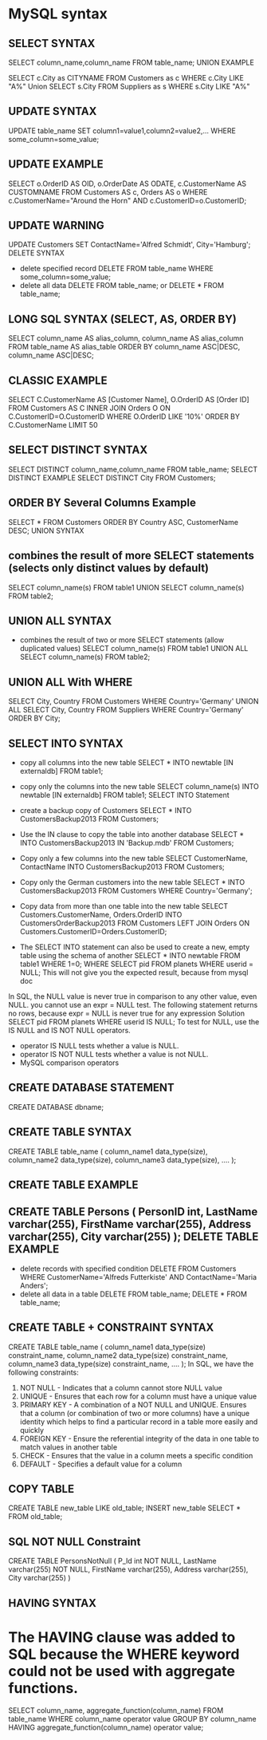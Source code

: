 MySQL syntax
=====================

SELECT SYNTAX
---------------------
SELECT column_name,column_name
FROM table_name;
UNION EXAMPLE


SELECT c.City as CITYNAME FROM Customers as c WHERE c.City LIKE "A%"
Union 
SELECT s.City FROM Suppliers as s WHERE s.City LIKE "A%"

UPDATE  SYNTAX
---------------------
UPDATE table_name
SET column1=value1,column2=value2,...
WHERE some_column=some_value;

UPDATE  EXAMPLE
---------------------
SELECT o.OrderID AS OID, o.OrderDate AS ODATE, c.CustomerName AS CUSTOMNAME
FROM Customers AS c, Orders AS o
WHERE c.CustomerName="Around the Horn" AND c.CustomerID=o.CustomerID;

UPDATE  WARNING
---------------------

UPDATE Customers
SET ContactName='Alfred Schmidt', City='Hamburg';
DELETE SYNTAX

- delete specified record
DELETE FROM table_name WHERE some_column=some_value;   
- delete all data
DELETE FROM table_name; or DELETE * FROM table_name; 

LONG SQL SYNTAX (SELECT, AS, ORDER BY)
----------------------------------------------------
SELECT column_name AS alias_column, column_name AS alias_column
FROM table_name AS alias_table
ORDER BY column_name ASC|DESC, column_name ASC|DESC;

CLASSIC EXAMPLE
----------------------------------------------------
SELECT C.CustomerName AS [Customer Name], O.OrderID AS [Order ID]
FROM Customers AS C 
INNER JOIN Orders O
ON C.CustomerID=O.CustomerID
WHERE O.OrderID LIKE '10%'
ORDER BY C.CustomerName
LIMIT 50

SELECT DISTINCT SYNTAX
----------------------------------------------------
SELECT DISTINCT column_name,column_name
FROM table_name;
SELECT DISTINCT EXAMPLE
SELECT DISTINCT City FROM Customers;

ORDER BY Several Columns Example
----------------------------------------------------
SELECT * FROM Customers
ORDER BY Country ASC, CustomerName DESC;
UNION SYNTAX

combines the result of more SELECT statements (selects only distinct values by default)
--------------------------------------------------------------------------------------------
SELECT column_name(s) FROM table1
UNION
SELECT column_name(s) FROM table2;

UNION ALL SYNTAX
----------------------------------------------------
- combines the result of two or more SELECT statements (allow duplicated values)
SELECT column_name(s) FROM table1
UNION ALL
SELECT column_name(s) FROM table2;

UNION ALL With WHERE
----------------------------------------------------
SELECT City, Country FROM Customers
WHERE Country='Germany'
UNION ALL
SELECT City, Country FROM Suppliers
WHERE Country='Germany'
ORDER BY City;

SELECT INTO SYNTAX
----------------------------------------------------
- copy all columns into the new table
SELECT *
INTO newtable [IN externaldb]
FROM table1;

- copy only the columns into the new table
SELECT column_name(s)
INTO newtable [IN externaldb]
FROM table1;
SELECT INTO Statement

- create a backup copy of Customers
SELECT *
INTO CustomersBackup2013
FROM Customers;

- Use the IN clause to copy the table into another database
SELECT *
INTO CustomersBackup2013 IN 'Backup.mdb'
FROM Customers;

- Copy only a few columns into the new table
SELECT CustomerName, ContactName
INTO CustomersBackup2013
FROM Customers;

- Copy only the German customers into the new table
SELECT *
INTO CustomersBackup2013
FROM Customers
WHERE Country='Germany';

- Copy data from more than one table into the new table
SELECT Customers.CustomerName, Orders.OrderID
INTO CustomersOrderBackup2013
FROM Customers
LEFT JOIN Orders
ON Customers.CustomerID=Orders.CustomerID;

- The SELECT INTO statement can also be used to create a new, empty table using the schema of another
SELECT *
INTO newtable
FROM table1
WHERE 1=0;
WHERE
SELECT pid FROM planets WHERE userid = NULL;
This will not give you the expected result, because from mysql doc

In SQL, the NULL value is never true in comparison to any other value, even NULL. you cannot use an expr = NULL test. The following statement returns no rows, because expr = NULL is never true for any expression
Solution
SELECT pid FROM planets WHERE userid IS NULL; 
To test for NULL, use the IS NULL and IS NOT NULL operators.
- operator IS NULL tests whether a value is NULL.
- operator IS NOT NULL tests whether a value is not NULL.
- MySQL comparison operators


CREATE DATABASE STATEMENT
---------------------------------
CREATE DATABASE dbname;

CREATE TABLE SYNTAX
---------------------------------
CREATE TABLE table_name
(
column_name1 data_type(size),
column_name2 data_type(size),
column_name3 data_type(size),
....
);

CREATE TABLE EXAMPLE
---------------------------------
CREATE TABLE Persons
(
PersonID int,
LastName varchar(255),
FirstName varchar(255),
Address varchar(255),
City varchar(255)
);
DELETE TABLE EXAMPLE
------------------------------------------------------------------
- delete records with specified condition
DELETE FROM Customers WHERE CustomerName='Alfreds Futterkiste' AND ContactName='Maria Anders';
- delete all data in a table
DELETE FROM table_name; 
DELETE * FROM table_name;

CREATE TABLE + CONSTRAINT SYNTAX
------------------------------------------------------------------
CREATE TABLE table_name
(
column_name1 data_type(size) constraint_name,
column_name2 data_type(size) constraint_name,
column_name3 data_type(size) constraint_name,
....
);
In SQL, we have the following constraints:
1. NOT NULL - Indicates that a column cannot store NULL value
2. UNIQUE - Ensures that each row for a column must have a unique value
3. PRIMARY KEY - A combination of a NOT NULL and UNIQUE. Ensures that a column (or combination of two or more columns) have a unique identity which helps to find a particular record in a table more easily and quickly
4. FOREIGN KEY - Ensure the referential integrity of the data in one table to match values in another table
5. CHECK - Ensures that the value in a column meets a specific condition
6. DEFAULT - Specifies a default value for a column

COPY TABLE
------------------------------------------------------------------
CREATE TABLE new_table LIKE old_table;
INSERT new_table SELECT * FROM old_table;

SQL NOT NULL Constraint
------------------------------------------------------------------
CREATE TABLE PersonsNotNull
(
P_Id int NOT NULL,
LastName varchar(255) NOT NULL,
FirstName varchar(255),
Address varchar(255),
City varchar(255)
)

HAVING SYNTAX
------------------------------------------------------------------
# The HAVING clause was added to SQL because the WHERE keyword could not be used with aggregate functions.
SELECT column_name, aggregate_function(column_name)
FROM table_name
WHERE column_name operator value
GROUP BY column_name
HAVING aggregate_function(column_name) operator value;

